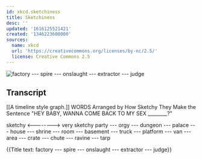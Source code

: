 ```yaml
---
id: xkcd.sketchiness
title: Sketchiness
desc: ''
updated: '1616125521421'
created: '1346223600000'
sources:
  name: xkcd
  url: 'https://creativecommons.org/licenses/by-nc/2.5/'
  license: Creative Commons 2.5
---
```

![factory --- spire --- onslaught --- extractor --- judge](https://imgs.xkcd.com/comics/sketchiness.png)

## Transcript
[[A timeline style graph.]]
WORDS
Arranged by How Sketchy They Make the Sentence
"HEY BABY, WANNA COME BACK TO MY SEX ________?"

sketchy <--------> very sketchy
party --- orgy --- dungeon --- palace --- house --- shrine --- room --- basement --- truck --- platform --- van --- area --- crate --- chute --- ravine --- tarp

{{Title text: factory --- spire --- onslaught --- extractor --- judge}}
